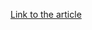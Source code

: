 [Link to the article](https://www.mcafee.com/blogs/other-blogs/mcafee-labs/gold-dragon-widens-olympics-malware-attacks-gains-permanent-presence-on-victims-systems/)
